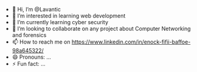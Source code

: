 - 👋 Hi, I’m @Lavantic
- 👀 I’m interested in learning web development 
- 🌱 I’m currently learning cyber security 
- 💞️ I’m looking to collaborate on any project about Computer Networking and forensics
- 📫 How to reach me on https://www.linkedin.com/in/enock-fifii-baffoe-98a645322/
- 😄 Pronouns: ...
- ⚡ Fun fact: ...

<!---
Lavantic/Lavantic is a ✨ special ✨ repository because its `README.md` (this file) appears on your GitHub profile.
You can click the Preview link to take a look at your changes.
--->
